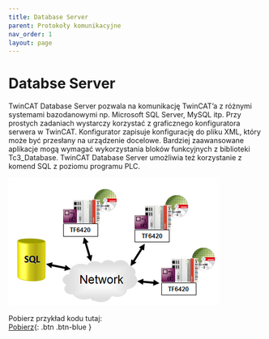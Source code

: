 ```yaml
---
title: Database Server
parent: Protokoły komunikacyjne
nav_order: 1
layout: page
---
```



# Databse Server

TwinCAT Database Server pozwala na komunikację TwinCAT’a z różnymi systemami bazodanowymi np.
Microsoft SQL Server, MySQL itp. Przy prostych zadaniach wystarczy korzystać z graficznego konfiguratora serwera
w TwinCAT. Konfigurator zapisuje konfigurację do pliku XML, który może być przesłany na urządzenie docelowe.
Bardziej zaawansowane aplikacje mogą wymagać wykorzystania bloków funkcyjnych z biblioteki Tc3_Database.
TwinCAT Database Server umożliwia też korzystanie z komend SQL z poziomu programu PLC.

![Database](datab.png "Database")

Pobierz przykład kodu tutaj:
<br>
[Pobierz](https://github.com/BA-PL/Tx6420-DataBase/archive/refs/heads/main.zip){: .btn .btn-blue }